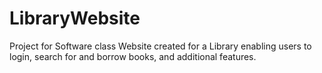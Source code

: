 # LibraryWebsite
Project for Software class
Website created for a Library enabling users to login, search for and borrow books, and additional features.
